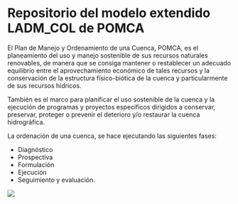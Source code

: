 # Repositorio del modelo extendido LADM_COL de POMCA

El Plan de Manejo y Ordenamiento de una Cuenca, POMCA, es el planeamiento del uso y manejo sostenible de sus recursos naturales renovables, de manera que se consiga mantener o restablecer un adecuado equilibrio entre el aprovechamiento económico de tales recursos y la conservación de la estructura físico-biótica de la cuenca y particularmente de sus recursos hídricos.

También es el marco para planificar el uso sostenible de la cuenca y la ejecución de programas y proyectos específicos dirigidos a conservar, preservar, proteger o prevenir el deterioro y/o restaurar la cuenca hidrográfica.

La ordenación de una cuenca, se hace ejecutando las siguientes fases:

- Diagnóstico
- Prospectiva
- Formulación
- Ejecución
- Seguimiento y evaluación.


<img src="MODELO\Diagrama.jpeg">
